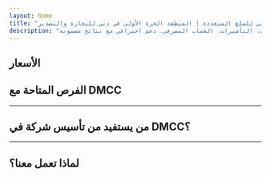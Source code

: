 ```yaml
---
layout: home
title: "تأسيس شركة في مركز دبي للسلع المتعددة | المنطقة الحرة الأولى في دبي للتجارة والتصدير"
description: "خدمات شاملة لتأسيس الشركات في مركز دبي للسلع المتعددة: الرخصة، المكتب، التأشيرات، الحساب المصرفي. دعم احترافي مع نتائج مضمونة."
---
```


<!-- text="ركز على النمو — دع iMind يتولى أمر اللغات." -->
<!-- text="تستغرق الفصول الدراسية سنوات؛ يوفر iMind فهماً فورياً اليوم، بكل اللغات." -->
<!-- text="استثمر في النمو، لا في صداع الترجمة. يترجم iMind بينما تبتكر أنت." -->
<!-- <AuthButton text="جرب العرض التوضيحي المباشر ←" buttonClass="brand"/> -->

<HeroSection
title="تسجيل الأعمال في المنطقة الحرة **DMCC**"
text="حلول متكاملة للتجارة واللوجستيات والسلع وعمليات الأعمال الدولية">

</HeroSection>

## الأسعار

<PricingPlans :plans="[
  {
    title: 'طلب الخدمة مباشرة من DMCC',
    details: '**29,205** درهم إماراتي  **17** يوم',
    items: [
      'وصول مباشر بدون وسطاء',
      'لا رسوم إضافية',
      'لا عمولات'
    ],
    linkText: 'Order directly',
    linkHref: '/guide/use-cases#negotiations',
    bullet: '💬'
  },
  {
    title: 'اختر خطتنا **القياسية** للتوجيه المتخصص',
    details: '**36,555** درهم إماراتي  **17** يوم',
    items: [
      'توفير الوقت',
      'نتائج متوقعة',
      'مساعدة خبير شخصي',
      'مواصلات درجة رجال الأعمال إلى مواقع الخدمة',
      'الحد الأدنى من المشاركة المطلوبة'
    ],
    linkText: 'Order from expert',
    linkHref: '/guide/use-cases#operations',
    bullet: '⚡︎'
  },
  {
    title: 'اختر خطتنا **المميزة** للحصول على توجيه خبير من **الدرجة الأولى**',
    details: '**42,055** درهم إماراتي  **15** يوم',
    items: [
      'استقبال VIP في المطار لشخص واحد',
      'خدمة نقل درجة أولى من وإلى المطار والفندق',
      'إجراءات VIP سريعة',
      'نتائج مضمونة',
      'خبير شخصي متاح على مدار الساعة',
      'مواصلات درجة أولى إلى مواقع الخدمة',
      'الحد الأدنى من المشاركة المطلوبة'
    ],
    linkText: 'Order from expert',
    linkHref: '/guide/use-cases#operations',
    bullet: '💰'
  }
]" />

## الفرص المتاحة مع DMCC

<FeatureBlock :card="{
  title: 'خدمات تأسيس شركة DMCC متكاملة',
  details: 'من الترخيص إلى التأشيرات والحسابات المصرفية - نتولى العملية بأكملها نيابة عنك.',
  items: [
    '⚡︎ إصدار رخصة تجارية أو خدمية أو استشارية خلال 5-7 أيام عمل.',
    '✧ مساحة مكتبية أو مكتب مرن في JLT (أبراج بحيرات جميرا).',
    '✧ تأشيرات إقامة في الإمارات للملاك والموظفين (صالحة لمدة عامين).',
    '✧ المساعدة في فتح حسابات مصرفية للشركات في الإمارات.',
  ],
  link: '/guide/dmcc-setup-process',
  src: {
    light: '/content/iStock-1366951573.jpg',
    dark: '/content/iStock-1366951573.jpg',
  },
  inversion: false
}" />

<FeatureBlock :card="{
  title: 'لماذا DMCC هي الأولى في التجارة العالمية',
  details: 'منطقة حرة ذات سمعة دولية قوية، موثوقة من قبل الشركاء في الاتحاد الأوروبي والولايات المتحدة وآسيا.',
  items: [
    '⚡︎ صورة تجارية قوية: DMCC هي الخيار الأول للشركات التجارية.',
    '✧ ملكية أجنبية 100٪ - لا حاجة لشريك محلي.',
    '✧ إجراءات تصدير مبسطة، شهادات، ودعم لوجستي.',
    '✧ مجموعة واسعة من التراخيص - من تجارة الذهب إلى خدمات تكنولوجيا المعلومات.',
  ],
  link: '/guide/why-dmcc',
  src: {
    light: '/content/iStock-1366951573.jpg',
    dark: '/content/iStock-1366951573.jpg',
  },
  inversion: true
}" />

<FeatureBlock :card="{
  title: 'ضمان الامتثال وتخفيف المخاطر',
  details: 'توافق كامل مع اللوائح الإماراتية والمعايير الدولية.',
  items: [
    '⚡︎ إعداد وثائق KYC والمستندات المؤسسية.',
    '✧ دعم الامتثال لمتطلبات AML/CFT في الإمارات [المصدر الرسمي](https://u.ae/en/information-and-services/business/anti-money-laundering).',
    '✧ المساعدة في تسجيل ضريبة القيمة المضافة وESR وUBO.',
    '✧ دعم قانوني مستمر لأعمالك بعد التسجيل.',
  ],
  link: '/guide/compliance-support',
  src: {
    light: '/content/iStock-1366951573.jpg',
    dark: '/content/iStock-1366951573.jpg',
  },
  inversion: false
}" />

---

## من يستفيد من تأسيس شركة في DMCC؟

<FeatureCards :features="[
  {
    title: 'شركات الاستيراد والتصدير',
    details: 'للشركات التي تستورد من الصين والهند وأوروبا والشرق الأوسط.',
    items: [
      'إجراءات مبسطة للعقود والشهادات.',
      'تجارة فعالة ضريبياً عبر الإمارات.',
      'سمعة قوية مع العملاء الدوليين.',
    ],
    linkText: 'اعرف المزيد',
    link: '/guide/dmcc-use-cases#import-export'
  },
  {
    title: 'شركات المجوهرات والسلع',
    details: 'لتجارة الذهب والماس والمعادن والقهوة والشاي والحبوب.',
    items: [
      'رخص DMCC متخصصة للمعادن الثمينة والسلع.',
      'دعم في وثائق التصدير والشهادات.',
      'خدمات لوجستية فعالة عبر JAFZA و DP World.',
    ],
    linkText: 'استكشف الحلول',
    link: '/guide/dmcc-use-cases#commodities'
  },
  {
    title: 'شركات التكنولوجيا',
    details: 'خدمات SaaS والتسويق الرقمي وتطوير البرمجيات للعملاء العالميين.',
    items: [
      'عنوان مرموق في المنطقة الحرة لمقر شركتك.',
      'هيكل ضريبي محسن مع مزايا الإمارات.',
      'الوصول إلى أسواق GCC و MENA برخصة DMCC.',
    ],
    linkText: 'شاهد دراسات الحالة',
    link: '/guide/dmcc-use-cases#it-business'
  }
]" />

---

## لماذا تعمل معنا؟

<FeatureBlock :card="{
  title: 'دعم خبير من الترخيص إلى أول عقد',
  details: 'مع خبرة تزيد عن 7 سنوات، نحن متخصصون في تأسيس شركات DMCC للتجارة والتصدير. يضمن فريقنا القانوني إعداداً سلساً ومتوافقاً من البداية إلى النهاية.',
  items: [
    '✧ أسعار شفافة مع باقات ثابتة.',
    '✧ مدير حساب مخصص ومستشار قانوني لحالتك.',
    '✧ سجل حافل مع DMCC والبنوك الإماراتية.',
  ],
  link: '/guide/our-services',
  src: {
    light: '/content/iStock-1366951573.jpg',
    dark: '/content/iStock-1366951573.jpg',
  },
  inversion: true
}" />

<AuthButton text="احصل على عرض سعر مجاني ←" buttonClass="brand"/>